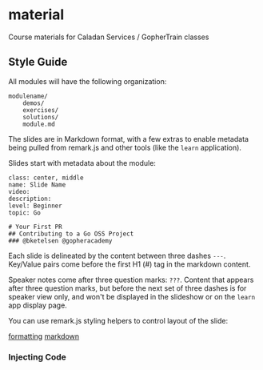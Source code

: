 # material
Course materials for Caladan Services / GopherTrain classes

## Style Guide

All modules will have the following organization:

```
modulename/
	demos/
	exercises/
	solutions/
	module.md
```

The slides are in Markdown format, with a few extras to enable metadata being pulled from remark.js and other tools (like the `learn` application).

Slides start with metadata about the module:

```
class: center, middle
name: Slide Name
video:
description:
level: Beginner
topic: Go

# Your First PR
## Contributing to a Go OSS Project
### @bketelsen @gopheracademy

```

Each slide is delineated by the content between three dashes `---`.  Key/Value pairs come before the first H1 (#) tag in the markdown content.

Speaker notes come after three question marks: `???`.  Content that appears after three question marks, but before the next set of three dashes is for speaker view only, and won't be displayed in the slideshow or on the `learn` app display page.

You can use remark.js styling helpers to control layout of the slide:

[formatting](https://github.com/gnab/remark/wiki/Formatting)
[markdown](https://github.com/gnab/remark/wiki/Markdown)


### Injecting Code

<code src="path/relative/to/the/training/package/code.go" />

